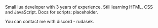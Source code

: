 Small lua developer with 3 years of experience. Still learning HTML, CSS and JavaScript. Docs for scripts: placeholder.

You can contact me with discord - rudasek.
